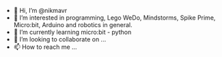 - 👋 Hi, I’m @nikmavr
- 👀 I’m interested in programming, Lego WeDo, Mindstorms, Spike Prime, Micro:bit, Arduino and robotics in general.
- 🌱 I’m currently learning micro:bit - python
- 💞️ I’m looking to collaborate on ...
- 📫 How to reach me ...

<!---
nikmavr/nikmavr is a ✨ special ✨ repository because its `README.md` (this file) appears on your GitHub profile.
You can click the Preview link to take a look at your changes.
--->
